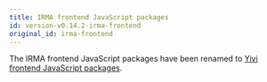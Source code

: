 ```yaml
---
title: IRMA frontend JavaScript packages
id: version-v0.14.2-irma-frontend
original_id: irma-frontend
---
```


The IRMA frontend JavaScript packages have been renamed to [Yivi frontend JavaScript packages](yivi-frontend.md).
